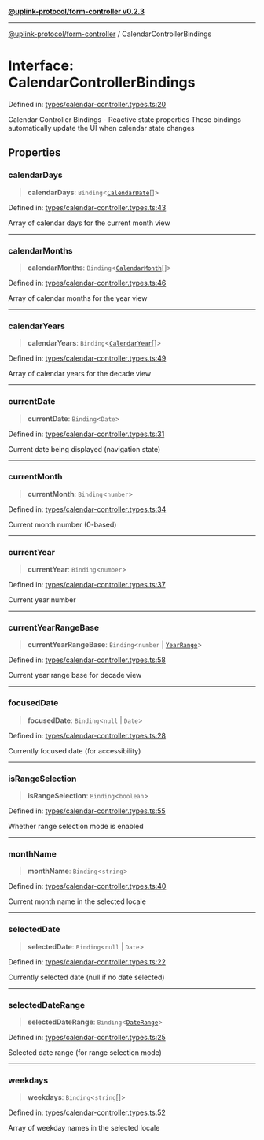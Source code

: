 [**@uplink-protocol/form-controller v0.2.3**](../README.md)

***

[@uplink-protocol/form-controller](../globals.md) / CalendarControllerBindings

# Interface: CalendarControllerBindings

Defined in: [types/calendar-controller.types.ts:20](https://github.com/jmkcoder/uplink-protocol-calendar/blob/b9b5d949a141a189c8cea12210e36bb76f18ad06/src/types/calendar-controller.types.ts#L20)

Calendar Controller Bindings - Reactive state properties
These bindings automatically update the UI when calendar state changes

## Properties

### calendarDays

> **calendarDays**: `Binding`\<[`CalendarDate`](CalendarDate.md)[]\>

Defined in: [types/calendar-controller.types.ts:43](https://github.com/jmkcoder/uplink-protocol-calendar/blob/b9b5d949a141a189c8cea12210e36bb76f18ad06/src/types/calendar-controller.types.ts#L43)

Array of calendar days for the current month view

***

### calendarMonths

> **calendarMonths**: `Binding`\<[`CalendarMonth`](CalendarMonth.md)[]\>

Defined in: [types/calendar-controller.types.ts:46](https://github.com/jmkcoder/uplink-protocol-calendar/blob/b9b5d949a141a189c8cea12210e36bb76f18ad06/src/types/calendar-controller.types.ts#L46)

Array of calendar months for the year view

***

### calendarYears

> **calendarYears**: `Binding`\<[`CalendarYear`](CalendarYear.md)[]\>

Defined in: [types/calendar-controller.types.ts:49](https://github.com/jmkcoder/uplink-protocol-calendar/blob/b9b5d949a141a189c8cea12210e36bb76f18ad06/src/types/calendar-controller.types.ts#L49)

Array of calendar years for the decade view

***

### currentDate

> **currentDate**: `Binding`\<`Date`\>

Defined in: [types/calendar-controller.types.ts:31](https://github.com/jmkcoder/uplink-protocol-calendar/blob/b9b5d949a141a189c8cea12210e36bb76f18ad06/src/types/calendar-controller.types.ts#L31)

Current date being displayed (navigation state)

***

### currentMonth

> **currentMonth**: `Binding`\<`number`\>

Defined in: [types/calendar-controller.types.ts:34](https://github.com/jmkcoder/uplink-protocol-calendar/blob/b9b5d949a141a189c8cea12210e36bb76f18ad06/src/types/calendar-controller.types.ts#L34)

Current month number (0-based)

***

### currentYear

> **currentYear**: `Binding`\<`number`\>

Defined in: [types/calendar-controller.types.ts:37](https://github.com/jmkcoder/uplink-protocol-calendar/blob/b9b5d949a141a189c8cea12210e36bb76f18ad06/src/types/calendar-controller.types.ts#L37)

Current year number

***

### currentYearRangeBase

> **currentYearRangeBase**: `Binding`\<`number` \| [`YearRange`](YearRange.md)\>

Defined in: [types/calendar-controller.types.ts:58](https://github.com/jmkcoder/uplink-protocol-calendar/blob/b9b5d949a141a189c8cea12210e36bb76f18ad06/src/types/calendar-controller.types.ts#L58)

Current year range base for decade view

***

### focusedDate

> **focusedDate**: `Binding`\<`null` \| `Date`\>

Defined in: [types/calendar-controller.types.ts:28](https://github.com/jmkcoder/uplink-protocol-calendar/blob/b9b5d949a141a189c8cea12210e36bb76f18ad06/src/types/calendar-controller.types.ts#L28)

Currently focused date (for accessibility)

***

### isRangeSelection

> **isRangeSelection**: `Binding`\<`boolean`\>

Defined in: [types/calendar-controller.types.ts:55](https://github.com/jmkcoder/uplink-protocol-calendar/blob/b9b5d949a141a189c8cea12210e36bb76f18ad06/src/types/calendar-controller.types.ts#L55)

Whether range selection mode is enabled

***

### monthName

> **monthName**: `Binding`\<`string`\>

Defined in: [types/calendar-controller.types.ts:40](https://github.com/jmkcoder/uplink-protocol-calendar/blob/b9b5d949a141a189c8cea12210e36bb76f18ad06/src/types/calendar-controller.types.ts#L40)

Current month name in the selected locale

***

### selectedDate

> **selectedDate**: `Binding`\<`null` \| `Date`\>

Defined in: [types/calendar-controller.types.ts:22](https://github.com/jmkcoder/uplink-protocol-calendar/blob/b9b5d949a141a189c8cea12210e36bb76f18ad06/src/types/calendar-controller.types.ts#L22)

Currently selected date (null if no date selected)

***

### selectedDateRange

> **selectedDateRange**: `Binding`\<[`DateRange`](DateRange.md)\>

Defined in: [types/calendar-controller.types.ts:25](https://github.com/jmkcoder/uplink-protocol-calendar/blob/b9b5d949a141a189c8cea12210e36bb76f18ad06/src/types/calendar-controller.types.ts#L25)

Selected date range (for range selection mode)

***

### weekdays

> **weekdays**: `Binding`\<`string`[]\>

Defined in: [types/calendar-controller.types.ts:52](https://github.com/jmkcoder/uplink-protocol-calendar/blob/b9b5d949a141a189c8cea12210e36bb76f18ad06/src/types/calendar-controller.types.ts#L52)

Array of weekday names in the selected locale
